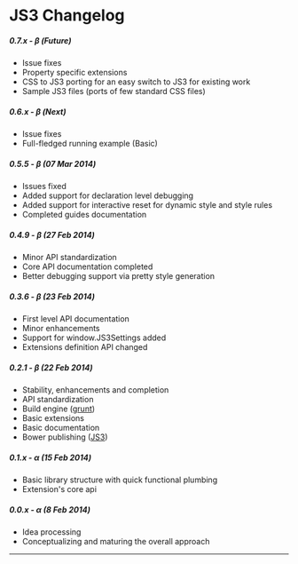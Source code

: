 JS3 Changelog
===

##### 0.7.x - &beta; (Future)

* Issue fixes
* Property specific extensions
* CSS to JS3 porting for an easy switch to JS3 for existing work
* Sample JS3 files (ports of few standard CSS files)

##### 0.6.x - &beta; (Next)

* Issue fixes
* Full-fledged running example (Basic)

##### 0.5.5 - &beta; (07 Mar 2014)

* Issues fixed
* Added support for declaration level debugging
* Added support for interactive reset for dynamic style and style rules
* Completed guides documentation

##### 0.4.9 - &beta; (27 Feb 2014)
* Minor API standardization
* Core API documentation completed
* Better debugging support via pretty style generation

##### 0.3.6 - &beta; (23 Feb 2014)

* First level API documentation
* Minor enhancements
* Support for window.JS3Settings added
* Extensions definition API changed

##### 0.2.1 - &beta; (22 Feb 2014)

* Stability, enhancements and completion
* API standardization
* Build engine ([grunt](http://gruntjs.com/))
* Basic extensions
* Basic documentation
* Bower publishing ([JS3](http://bower.io/search/#!/search/JS3))

##### 0.1.x - &alpha; (15 Feb 2014)

* Basic library structure with quick functional plumbing
* Extension's core api


##### 0.0.x - &alpha; (8 Feb 2014)

* Idea processing
* Conceptualizing and maturing the overall approach

---
